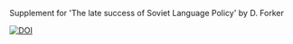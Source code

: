 Supplement for 'The late success of Soviet Language Policy' by D. Forker

[![DOI](https://zenodo.org/badge/238455454.svg)](https://zenodo.org/badge/latestdoi/238455454)
